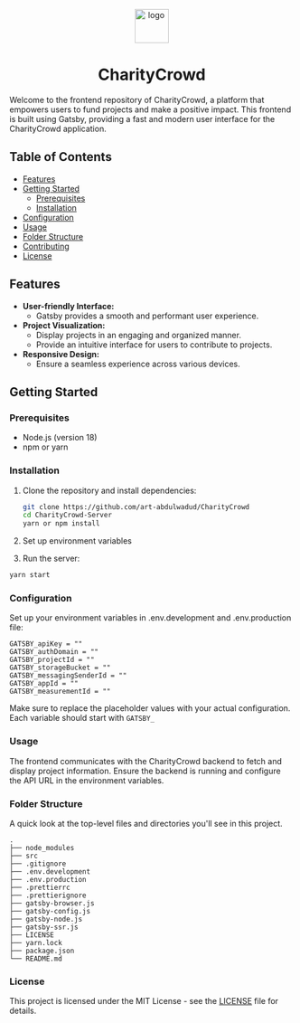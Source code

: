 <p align="center">
  <a href="https://charitycrowd-ke.web.app/">
    <img alt="logo" src="https://charitycrowd-ke.web.app/favicon.webp" width="60" />
  </a>
</p>
<h1 align="center">
  CharityCrowd
</h1>

Welcome to the frontend repository of CharityCrowd, a platform that empowers users to fund projects and make a positive impact. This frontend is built using Gatsby, providing a fast and modern user interface for the CharityCrowd application.

## Table of Contents

- [Features](#features)
- [Getting Started](#getting-started)
  - [Prerequisites](#prerequisites)
  - [Installation](#installation)
- [Configuration](#configuration)
- [Usage](#usage)
- [Folder Structure](#folder-structure)
- [Contributing](#contributing)
- [License](#license)

## Features

- **User-friendly Interface:**
  - Gatsby provides a smooth and performant user experience.
- **Project Visualization:**
  - Display projects in an engaging and organized manner.
  - Provide an intuitive interface for users to contribute to projects.
- **Responsive Design:**
  - Ensure a seamless experience across various devices.

## Getting Started

### Prerequisites

- Node.js (version 18)
- npm or yarn

### Installation

1. Clone the repository and install dependencies:

   ```bash
   git clone https://github.com/art-abdulwadud/CharityCrowd
   cd CharityCrowd-Server
   yarn or npm install
   ```
2. Set up environment variables
3. Run the server:
  ```bash
  yarn start
  ```

### Configuration

Set up your environment variables in .env.development and .env.production file:

```env
GATSBY_apiKey = ""
GATSBY_authDomain = ""
GATSBY_projectId = ""
GATSBY_storageBucket = ""
GATSBY_messagingSenderId = ""
GATSBY_appId = ""
GATSBY_measurementId = ""
```

Make sure to replace the placeholder values with your actual configuration. Each variable should start with ```GATSBY_```

### Usage

The frontend communicates with the CharityCrowd backend to fetch and display project information. Ensure the backend is running and configure the API URL in the environment variables.

### Folder Structure

A quick look at the top-level files and directories you'll see in this project.

    .
    ├── node_modules
    ├── src
    ├── .gitignore
    ├── .env.development
    ├── .env.production
    ├── .prettierrc
    ├── .prettierignore
    ├── gatsby-browser.js
    ├── gatsby-config.js
    ├── gatsby-node.js
    ├── gatsby-ssr.js
    ├── LICENSE
    ├── yarn.lock
    ├── package.json
    └── README.md

### License
This project is licensed under the MIT License - see the [LICENSE](https://github.com/art-abdulwadud/CharityCrowd/blob/main/LICENSE) file for details.
